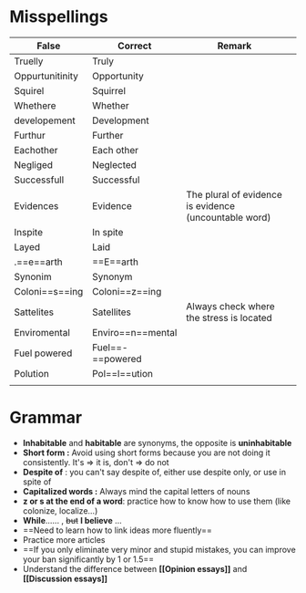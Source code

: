 
# Misspellings

| False           | Correct           | Remark                                                |     |
| --------------- | ----------------- | ----------------------------------------------------- | --- |
| Truelly         | Truly             |                                                       |     |
| Oppurtunitinity | Opportunity       |                                                       |     |
| Squirel         | Squirrel          |                                                       |     |
| Whethere        | Whether           |                                                       |     |
| developement    | Development       |                                                       |     |
| Furthur         | Further           |                                                       |     |
| Eachother       | Each other        |                                                       |     |
| Negliged        | Neglected         |                                                       |     |
| Successfull     | Successful        |                                                       |     |
| Evidences       | Evidence          | The plural of evidence is evidence (uncountable word) |     |
| Inspite         | In spite          |                                                       |     |
| Layed           | Laid              |                                                       |     |
| .==e==arth      | ==E==arth         |                                                       |     |
| Synonim         | Synonym           |                                                       |     |
| Coloni==s==ing  | Coloni==z==ing    |                                                       |     |
| Sattelites      | Satellites        | Always check where the stress is located              |     |
| Enviromental    | Enviro==n==mental |                                                       |     |
| Fuel powered    | Fuel==-==powered  |                                                       |     |
| Polution        | Pol==l==ution     |                                                       |     |
|                 |                   |                                                       |     |


# Grammar

- **Inhabitable** and **habitable** are synonyms, the opposite is **uninhabitable**
- **Short form :** Avoid using short forms because you are not doing it consistently. It's => it is, don't => do not
- **Despite of** : you can't say despite of, either use despite only, or use in spite of
- **Capitalized words :** Always mind the capital letters of nouns
- **z or s at the end of a word**: practice how to know how to use them (like colonize, localize...) 
- **While**...... , ~~but~~ **I believe** ...
- ==Need to learn how to link ideas more fluently==
- Practice more articles
- ==If you only eliminate very minor and stupid mistakes, you can improve your ban significantly by 1 or 1.5==
- Understand the difference between **[[Opinion essays]]** and **[[Discussion essays]]**